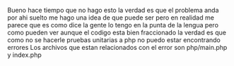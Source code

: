 Bueno hace tiempo que no hago esto la verdad es que el problema anda por ahi suelto me hago una idea de que puede ser pero en realidad me parece que es como dice la gente lo tengo en la punta de la
lengua pero como pueden ver aunque el codigo esta bien fraccionado la verdad es que como no se hacerle pruebas unitarias a php no puedo estar encontrando errores 
Los archivos que estan relacionados con el error son php/main.php y index.php
